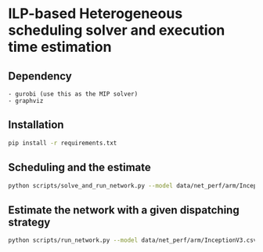
# ILP-based Heterogeneous scheduling solver and execution time estimation

## Dependency
    - gurobi (use this as the MIP solver)
    - graphviz

## Installation

```bash
pip install -r requirements.txt
```


## Scheduling and the estimate

```bash
python scripts/solve_and_run_network.py --model data/net_perf/arm/InceptionV3_block.csv --chip khadas
```


## Estimate the network with a given dispatching strategy  

```bash
python scripts/run_network.py --model data/net_perf/arm/InceptionV3.csv --dispatch inceptionv3_dispatch.csv --chip khadas
```
